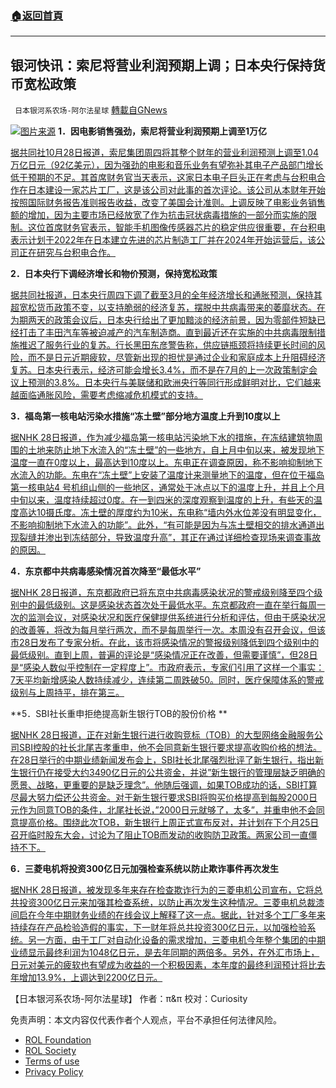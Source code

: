 ###  [:house:返回首頁](https://github.com/ourhimalayas/txt)
---


## 银河快讯：索尼将营业利润预期上调；日本央行保持货币宽松政策
` 日本银河系农场-阿尔法星球` [轉載自GNews](https://gnews.org/zh-hans/1626094/)

![](https://assets.gnews.org/wp-content/uploads/2021/10/图片1-96.png)[图片来源](https://www.reuters.com/)
**1．因电影销售强劲，索尼将营业利润预期上调至1万亿**

[据共同社10月28日报道，索尼集团周四将其整个财年的营业利润预测上调至1.04万亿日元（92亿美元），因为强劲的电影和音乐业务有望弥补其电子产品部门增长低于预期的不足。其首席财务官当天表示，这家日本电子巨头正在考虑与台积电合作在日本建设一家芯片工厂，这是该公司对此事的首次评论。该公司从本财年开始按照国际财务报告准则报告收益，改变了美国会计准则。上调反映了电影业务销售额的增加，因为主要市场已经放宽了作为抗击冠状病毒措施的一部分而实施的限制。这位首席财务官表示，智能手机图像传感器芯片的稳定供应很重要，在台积电表示计划于2022年在日本建立先进的芯片制造工厂并在2024年开始运营后，该公司正在研究与台积电合作。](https://english.kyodonews.net/news/2021/10/26526fbaceec-breaking-news-sony-mulls-cooperating-with-tsmc-in-building-chip-plant-in-japan.html)

**2．日本央行下调经济增长和物价预测，保持宽松政策**

[据共同社报道，日本央行周四下调了截至3月的全年经济增长和通胀预测，保持其超宽松货币政策不变，以支持脆弱的经济复苏，摆脱中共病毒带来的萎靡状态。在为期两天的政策会议后，日本央行给出了更加黯淡的经济前景，因为零部件短缺已经打击了丰田汽车等被迫减产的汽车制造商。直到最近还在实施的中共病毒限制措施推迟了服务行业的复苏。行长黑田东彦警告称，供应链瓶颈将持续更长时间的风险，而不是日元近期疲软，尽管新出现的担忧是通过企业和家庭成本上升阻碍经济复苏。日本央行表示，经济可能会增长3.4%，而不是在7月的上一次政策制定会议上预测的3.8%。日本央行与美联储和欧洲央行等同行形成鲜明对比，它们越来越面临通胀风险，需要考虑缩减危机模式的支持。](https://english.kyodonews.net/news/2021/10/14ba3dbba9f2-update2-boj-cuts-economic-growth-price-forecasts-keeps-easing-policy.html)

**3．福岛第一核电站污染水措施“冻土壁”部分地方温度上升到10度以上**

[据NHK 28日报道，作为减少福岛第一核电站污染地下水的措施，在冻结建筑物周围的土地来防止地下水流入的“冻土壁”的一些地方，自上月中旬以来，被发现地下温度一直在0度以上，最高达到10度以上。东电正在调查原因，称不影响抑制地下水流入的功能。东电在“冻土壁”上安装了温度计来测量地下的温度，但在位于福岛第一核电站4 号机组山侧的一些地区，通常处于冰点以下的温度上升，并且上个月中旬以来，温度持续超过0度。在一到四米的深度观察到温度的上升，有些天的温度高达10摄氏度。冻土壁的厚度约为10米，东电称“墙内外水位差没有明显变化，不影响抑制地下水流入的功能”。此外，“有可能是因为与冻土壁相交的排水通道出现裂缝并渗出到冻结部分，导致温度升高”，其正在通过详细检查现场来调查事故的原因。](https://www3.nhk.or.jp/news/html/20211028/k10013326291000.html)

**4．东京都中共病毒感染情况首次降至“最低水平”**

[据NHK 28日报道，东京都政府已将东京中共病毒感染状况的警戒级别降至四个级别中的最低级别。这是感染状态首次处于最低水平。东京都政府一直在举行每周一次的监测会议，对感染状况和医疗保健提供系统进行分析和评估，但由于感染状况的改善等，将改为每月举行两次，而不是每周举行一次。本周没有召开会议，但该市28日发布了专家分析。在此，该市将感染情况的警报级别降低到四个级别中的最低级别。直到上周，普遍的评论是“感染情况正在改善，但需要谨慎”，但28日是“感染人数似乎控制在一定程度上”。市政府表示，专家们引用了这样一个事实：7天平均新增感染人数持续减少，连续第二周跌破50。同时，医疗保障体系的警戒级别与上周持平，排在第三。](https://www3.nhk.or.jp/news/html/20211028/k10013326081000.html?utm_int=news-social_contents_list-items_010)

**5．SBI社长重申拒绝提高新生银行TOB的股份价格 **

[据NHK 28日报道，正在对新生银行进行收购竞标（TOB）的大型网络金融服务公司SBI控股的社长北尾吉孝重申，他不会同意新生银行要求提高收购价格的想法。在28日举行的中期业绩新闻发布会上，SBI社长北尾强烈批评了新生银行，指出新生银行仍在接受大约3490亿日元的公共资金，并说”新生银行的管理层缺乏明确的愿景、战略，更重要的是缺乏理念”。他随后强调，如果TOB成功的话，SBI打算尽最大努力偿还公共资金。对于新生银行要求SBI将购买价格提高到每股2000日元作为同意TOB的条件，北尾社长说，”2000日元就够了，太多”，并重申他不会同意提高价格。围绕此次TOB，新生银行上周正式宣布反对，并计划在下个月25日召开临时股东大会，讨论为了阻止TOB而发动的收购防卫政策。两家公司一直僵持不下。](https://www3.nhk.or.jp/news/html/20211028/k10013326201000.html?utm_int=news-business_contents_news-main_001)

**6．三菱电机将投资300亿日元加强检查系统以防止欺诈事件再次发生**

[据NHK 28日报道，被发现多年来存在检查欺诈行为的三菱电机公司宣布，它将总共投资300亿日元来加强其检查系统，以防止再次发生这种情况。三菱电机总裁漆间启在今年中期财务业绩的在线会议上解释了这一点。据此，针对多个工厂多年来持续存在产品检验造假的事实，下一财年将总共投资300亿日元，以加强检验系统。另一方面，由于工厂对自动化设备的需求增加，三菱电机今年整个集团的中期业绩显示最终利润为1048亿日元，是去年同期的两倍多。另外，在外汇市场上，日元对美元的疲软也有望成为收益的一个积极因素，本年度的最终利润预计将比去年增加13.9%，上调达到2200亿日元。](https://www3.nhk.or.jp/news/html/20211028/k10013326141000.html?utm_int=news-business_contents_list-items_002)

【日本银河系农场-阿尔法星球】
作者：π&π
校对：Curiosity

 

免责声明：本文内容仅代表作者个人观点，平台不承担任何法律风险。

- [ROL Foundation](https://rolfoundation.org/)
- [ROL Society](https://rolsociety.org/)
- [Terms of use](https://gnews.org/terms-of-use-3/)
- [Privacy Policy](https://gnews.org/privacy-policy/)
